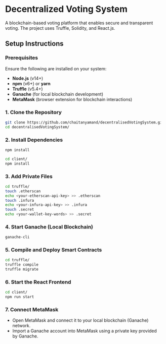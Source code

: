 # Decentralized Voting System

A blockchain-based voting platform that enables secure and transparent voting. The project uses Truffle, Solidity, and React.js.

## Setup Instructions

### Prerequisites

Ensure the following are installed on your system:

- **Node.js** (v14+)
- **npm** (v6+) or **yarn**
- **Truffle** (v5.4+)
- **Ganache** (for local blockchain development)
- **MetaMask** (browser extension for blockchain interactions)

### 1. Clone the Repository

```bash
git clone https://github.com/chaitanyamand/decentralisedVotingSystem.git
cd decentralisedVotingSystem/
```

### 2. Install Dependencies

```bash
npm install

cd client/
npm install
```

### 3. Add Private Files

```bash
cd truffle/
touch .etherscan
echo <your-etherscan-api-key> >> .etherscan
touch .infura
echo <your-infura-api-key> >> .infura
touch .secret
echo <your-wallet-key-words> >> .secret
```

### 4. Start Ganache (Local Blockchain)

```bash
ganache-cli
```

### 5. Compile and Deploy Smart Contracts

```bash
cd truffle/
truffle compile
truffle migrate
```

### 6. Start the React Frontend

```bash
cd client/
npm run start
```

### 7. Connect MetaMask

- Open MetaMask and connect it to your local blockchain (Ganache) network.
- Import a Ganache account into MetaMask using a private key provided by Ganache.
